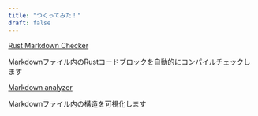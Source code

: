 ```yaml
---
title: "つくってみた！"
draft: false
---
```


<a href="https://rust-md-checker.rikuro-kobuki.com/template" class="service-button">Rust Markdown Checker</a>
<div class="service-description">Markdownファイル内のRustコードブロックを自動的にコンパイルチェックします</div>

<a href="https://md-analyzer.rikuro-kobuki.com/" class="service-button">Markdown analyzer</a>
<div class="service-description">Markdownファイル内の構造を可視化します</div>